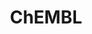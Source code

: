 ---
bigquery: https://console.cloud.google.com/bigquery?p=patents-public-data&d=ebi_chembl&page=dataset
citation: '"The ChEMBL database in 2017." Anna Gaulton, Anne Hersey, Michał Nowotka,
  A Patrícia Bento, Jon Chambers, David Mendez, Prudence Mutowo, Francis Atkinson,
  Louisa J Bellis, Elena Cibrián-Uhalte, Mark Davies, Nathan Dedman, Anneli Karlsson,
  María Paula Magariños, John P Overington, George Papadatos, Ines Smit, Andrew R
  Leach Nucleic acids Research (2017) 45 (Database Issue), D945-D954'
contributors: European Bioinformatics Institute
cost: None
description: ChEMBL Data is a manually curated database of small molecules used in
  drug discovery, including information about existing patented drugs.
documentation: 'schema: https://www.ebi.ac.uk/chembl/db_schema


  '
last_edit: Mon, 04 Apr 2022 19:07:30 GMT
location: https://console.cloud.google.com/marketplace/product/google_patents_public_datasets/chembl
maintained_by: EMBL-EBI, an outstation of European Molecular Biology Laboratory
related_publications: '

  ChEMBL: towards direct deposition of bioassay data.


  Mendez D, Gaulton A, Bento AP, Chambers J, De Veij M, Félix E, Magariños MP, Mosquera
  JF, Mutowo P, Nowotka M, Gordillo-Marañón M, Hunter F, Junco L, Mugumbate G, Rodriguez-Lopez
  M, Atkinson F, Bosc N, Radoux CJ, Segura-Cabrera A, Hersey A, Leach AR.


  — Nucleic Acids Res. 2019; 47(D1):D930-D940. doi: 10.1093/nar/gky1075

  '
schema_fields: '[''prod_pat_id'', ''component_id'', ''hba'', ''molecular_mechanism'',
  ''atc_code'', ''confidence'', ''l8'', ''relationship_desc'', ''l6'', ''domain_name'',
  ''ddd_units'', ''confidence_score'', ''res_stem_id'', ''authors'', ''label'', ''level5'',
  ''warning_country'', ''acd_logp'', ''updated_by'', ''comp_go_id'', ''l2'', ''parameter_type'',
  ''tid'', ''cell_name'', ''active_molregno'', ''sequence_md5sum'', ''usan_year'',
  ''ad_type'', ''class_type'', ''source_domain_id'', ''tid_fixed'', ''natural_product'',
  ''orig_description'', ''l7'', ''level2'', ''year'', ''relationship'', ''efo_id'',
  ''pref_name'', ''pathway_key'', ''cellosaurus_id'', ''src_assay_id'', ''sitecomp_id'',
  ''volume'', ''standard_type'', ''alert_set_id'', ''ddd_admr'', ''issue'', ''standard_inchi'',
  ''warning_id'', ''ass_cls_map_id'', ''parent_id'', ''activity_comment'', ''previous_company'',
  ''ref_type'', ''frac_class_id'', ''dosed_ingredient'', ''molsyn_id'', ''full_molformula'',
  ''level3_description'', ''country'', ''mc_target_type'', ''standard_relation'',
  ''record_id'', ''standard_inchi_key'', ''withdrawn_country'', ''cx_logd'', ''warning_year'',
  ''l1'', ''withdrawn_year'', ''chebi_par_id'', ''l5'', ''ddd_id'', ''drug_substance_flag'',
  ''chirality'', ''cx_most_bpka'', ''entity_type'', ''mutation'', ''hrac_class_id'',
  ''path'', ''first_page'', ''toid'', ''short_name'', ''pubmed_id'', ''hbd'', ''potential_duplicate'',
  ''level4_description'', ''route'', ''caloha_id'', ''activity_id'', ''assay_tax_id'',
  ''trade_name'', ''ref_id'', ''sei'', ''patent_use_code'', ''indref_id'', ''ap_id'',
  ''drugind_id'', ''direct_interaction'', ''data_validity_comment'', ''mechanism_comment'',
  ''end_position'', ''variant_id'', ''status'', ''target_type'', ''standard_flag'',
  ''level3'', ''publication_number'', ''assay_id'', ''level1'', ''protein_class_id'',
  ''species_group_flag'', ''met_id'', ''mesh_heading'', ''stem_class'', ''targrel_id'',
  ''standard_units'', ''ddd_comment'', ''version'', ''rtb'', ''standard_value'', ''warning_class'',
  ''curation_comment'', ''structure_type'', ''cell_id'', ''bao_format'', ''pathway_id'',
  ''bao_endpoint'', ''cl_lincs_id'', ''log_id'', ''go_id'', ''title'', ''ddd_value'',
  ''helm_notation'', ''compsyn_id'', ''ro3_pass'', ''patent_expire_date'', ''binding_site_comment'',
  ''warnref_id'', ''molfile'', ''level2_description'', ''num_lipinski_ro5_violations'',
  ''bao_id'', ''heavy_atoms'', ''l4'', ''upper_value'', ''acd_most_apka'', ''metabolite_record_id'',
  ''subgroup'', ''mol_atc_id'', ''actsm_id'', ''alert_name'', ''activity_count'',
  ''withdrawn_flag'', ''source'', ''doc_id'', ''accession'', ''assay_desc'', ''max_phase_for_ind'',
  ''creation_date'', ''component_type'', ''tbl'', ''max_phase'', ''applicant_full_name'',
  ''site_id'', ''usan_substem'', ''company'', ''text_value'', ''level1_description'',
  ''topical'', ''cell_ontology_id'', ''metref_id'', ''acd_most_bpka'', ''irac_class_id'',
  ''availability_type'', ''doi'', ''cx_logp'', ''syn_type'', ''stat'', ''who_extra'',
  ''strength'', ''patent_id'', ''full_mwt'', ''qed_weighted'', ''description'', ''definition'',
  ''cell_source_tax_id'', ''mc_tax_id'', ''src_short_name'', ''published_units'',
  ''first_in_class'', ''oc_id'', ''substrate_record_id'', ''canonical_smiles'', ''warning_type'',
  ''site_residues'', ''assay_test_type'', ''db_source'', ''molregno'', ''molecular_species'',
  ''protein_class_desc'', ''bto_id'', ''withdrawn_reason'', ''domain_description'',
  ''smid'', ''class_level'', ''mw_freebase'', ''alert_id'', ''as_id'', ''units'',
  ''submission_date'', ''mec_id'', ''delist_flag'', ''protclasssyn_id'', ''comp_class_id'',
  ''prodrug'', ''therapeutic_flag'', ''biocomp_id'', ''assay_strain'', ''black_box_warning'',
  ''acd_logd'', ''result_flag'', ''approval_date'', ''major_class'', ''site_name'',
  ''component_synonym'', ''abstract'', ''bei'', ''aspect'', ''irac_code'', ''relation'',
  ''hbd_lipinski'', ''ingredient'', ''hrac_code'', ''stem'', ''tax_id'', ''num_ro5_violations'',
  ''mc_target_accession'', ''molecule_type'', ''parenteral'', ''assay_source'', ''domain_type'',
  ''mesh_id'', ''downgraded'', ''ref_url'', ''mol_frac_id'', ''cidx'', ''organism'',
  ''hba_lipinski'', ''formulation_id'', ''published_relation'', ''withdrawn_class'',
  ''relationship_type'', ''met_conversion'', ''related_tid'', ''psa'', ''alogp'',
  ''drug_record_id'', ''target_desc'', ''assay_organism'', ''le'', ''comments'', ''warning_description'',
  ''chembl_id'', ''selectivity_comment'', ''action_type'', ''met_comment'', ''parent_molregno'',
  ''targcomp_id'', ''journal'', ''priority'', ''published_value'', ''drug_product_flag'',
  ''src_description'', ''level4'', ''last_active'', ''cell_description'', ''doc_type'',
  ''assay_class_id'', ''std_act_id'', ''last_page'', ''mol_hrac_id'', ''nda_type'',
  ''type'', ''first_approval'', ''mw_monoisotopic'', ''compound_key'', ''l3'', ''innovator_company'',
  ''mc_organism'', ''disease_efficacy'', ''domain_id'', ''research_stem'', ''annotation'',
  ''frac_code'', ''mol_irac_id'', ''assay_tissue'', ''mecref_id'', ''job_id'', ''normal_range_max'',
  ''prediction_method'', ''polymer_flag'', ''usan_stem_id'', ''start_position'', ''rgid'',
  ''ridx'', ''src_id'', ''standard_text_value'', ''enzyme_tid'', ''usan_stem_definition'',
  ''smarts'', ''assay_type'', ''uo_units'', ''oral'', ''updated_on'', ''cpd_str_alert_id'',
  ''active_ingredient'', ''indication_class'', ''protein_class_synonym'', ''predbind_id'',
  ''parent_type'', ''src_compound_id'', ''product_id'', ''idx'', ''homologue'', ''lle'',
  ''cx_most_apka'', ''standard_upper_value'', ''curated_by'', ''set_name'', ''name'',
  ''cell_source_organism'', ''aromatic_rings'', ''enzyme_name'', ''uberon_id'', ''compd_id'',
  ''mechanism_of_action'', ''num_alerts'', ''synonyms'', ''inorganic_flag'', ''normal_range_min'',
  ''published_type'', ''cell_source_tissue'', ''assay_cell_type'', ''db_version'',
  ''tissue_id'', ''efo_term'', ''sequence'', ''assay_category'', ''co_stem_id'', ''entity_id'',
  ''patent_no'', ''isoform'', ''who_name'', ''clo_id'', ''value'', ''parameter_value'',
  ''dosage_form'', ''pchembl_value'', ''qudt_units'', ''mc_target_name'', ''compound_name'',
  ''parent_go_id'', ''assay_subcellular_fraction'', ''usan_stem'', ''assay_param_id'',
  ''aidx'', ''target_mapping'']'
shortname: chembl
tags:
- biotechnology
- health
- chemical
- bioinformatics
- medical
terms_of_use: CC BY-SA 3.0
title: ChEMBL
uuid: e232a192-965c-4ec9-904c-155b6dfe56c5
---